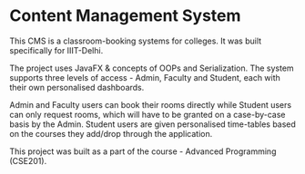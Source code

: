 # Content Management System 

This CMS is a classroom-booking systems for colleges. It was built specifically for IIIT-Delhi. 

The project uses JavaFX & concepts of OOPs and Serialization. The system supports three levels of access - Admin, Faculty and Student, each with their own personalised dashboards.

Admin and Faculty users can book their rooms directly while Student users can only request rooms, which will have to be granted on a case-by-case basis by the Admin. Student users are given personalised time-tables based on the courses they add/drop through the application. 

This project was built as a part of the course - Advanced Programming (CSE201).
